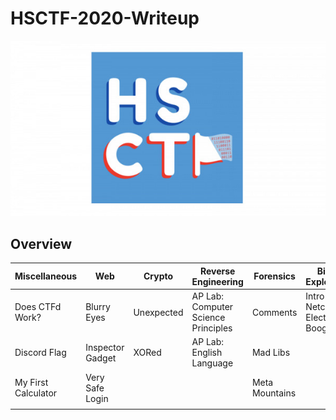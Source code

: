 # HSCTF-2020-Writeup

<p align="center">
  <img src="logo.jpg">
</p>

## Overview

| Miscellaneous       | Web              | Crypto     | Reverse Engineering                 | Forensics      | Binary Exploitation                  | Algorithms                 |
| ------------------- | ---------------- | ---------- | ----------------------------------- | -------------- | ------------------------------------ | -------------------------- |
| Does CTFd Work?     | Blurry Eyes      | Unexpected | AP Lab: Computer Science Principles | Comments       | Intro to Netcat 2: Electriv Boogaloo | Pythagorean Tree Fractal 1 |
| Discord Flag        | Inspector Gadget | XORed      | AP Lab: English Language            | Mad Libs       |                                      | Pythagorean Tree Fractal 2 |
| My First Calculator | Very Safe Login  |            |                                     | Meta Mountains |                                      |                            |
|                     |                  |            |                                     |                |                                      |                            |
